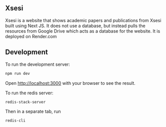 ## Xsesi

Xsesi is a website that shows academic papers and publications from Xsesi built using Next JS.
It does not use a database, but instead pulls the resources from Google Drive which acts as a database for the website.
It is deployed on Render.com

## Development

To run the development server:

```bash
npm run dev
```

Open [http://localhost:3000](http://localhost:3000) with your browser to see the result.

To run the redis server:

```bash
redis-stack-server
```

Then in a separate tab, run

```bash
redis-cli
```
